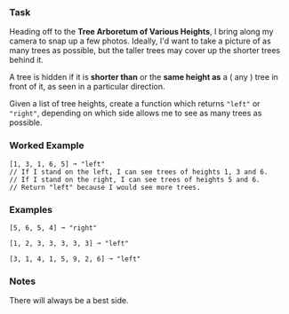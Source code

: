 ### Task

Heading off to the **Tree Arboretum of Various Heights**, I bring along my camera to snap up a few photos. Ideally, I'd want to take a picture of as many trees as possible, but the taller trees may cover up the shorter trees behind it.

A tree is hidden if it is **shorter than** or the **same height as** a ( any ) tree in front of it, as seen in a particular direction.

Given a list of tree heights, create a function which returns `"left"` or `"right"`, depending on which side allows me to see as many trees as possible.

### Worked Example

```
[1, 3, 1, 6, 5] ➞ "left"
// If I stand on the left, I can see trees of heights 1, 3 and 6.
// If I stand on the right, I can see trees of heights 5 and 6.
// Return "left" because I would see more trees.
```

### Examples

```
[5, 6, 5, 4] ➞ "right"

[1, 2, 3, 3, 3, 3, 3] ➞ "left"

[3, 1, 4, 1, 5, 9, 2, 6] ➞ "left"
```

### Notes

There will always be a best side.